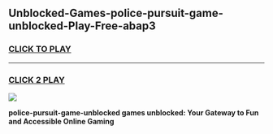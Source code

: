 
## Unblocked-Games-police-pursuit-game-unblocked-Play-Free-abap3
<h3>
<a href="https://premium76.site?title=police-pursuit-game-unblocked&ref=22A">CLICK TO PLAY</a></h3>
<hr>

<h3>
<a href="https://premium76.site?title=police-pursuit-game-unblocked&ref=22A">CLICK 2 PLAY</a>
  
</h3>

<a href="https://premium76.site?title=police-pursuit-game-unblocked&ref=22A"><img src="https://clearcache.store/games.png"></a>


**police-pursuit-game-unblocked games unblocked: Your Gateway to Fun and Accessible Online Gaming**
